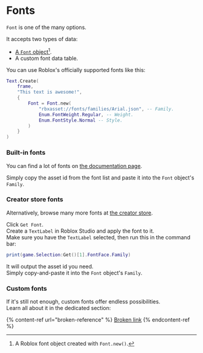 # Fonts

`Font` is one of the many options.

It accepts two types of data:

* [A `Font` object](#user-content-fn-1)[^1].
* A custom font data table.

You can use Roblox's officially supported fonts like this:

```lua
Text.Create(
	frame,
	"This text is awesome!",
	{
		Font = Font.new(
			"rbxasset://fonts/families/Arial.json", -- Family.
			Enum.FontWeight.Regular, -- Weight.
			Enum.FontStyle.Normal -- Style.
		)
	}
)
```

### Built-in fonts

You can find a lot of fonts on [the documentation page](https://create.roblox.com/docs/reference/engine/datatypes/Font).

Simply copy the asset id from the font list and paste it into the `Font` object's `Family`.

### Creator store fonts

Alternatively, browse many more fonts at [the creator store](https://create.roblox.com/store/fonts).

Click `Get Font`.\
Create a `TextLabel` in Roblox Studio and apply the font to it.\
Make sure you have the `TextLabel` selected, then run this in the command bar:

```lua
print(game.Selection:Get()[1].FontFace.Family)
```

It will output the asset id you need.\
Simply copy-and-paste it into the `Font` object's `Family`.

### Custom fonts

If it's still not enough, custom fonts offer endless possibilities.\
Learn all about it in the dedicated section:

{% content-ref url="broken-reference" %}
[Broken link](broken-reference)
{% endcontent-ref %}

[^1]: A Roblox font object created with `Font.new()`.
